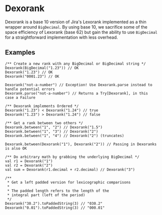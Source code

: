 # Dexorank

Dexorank is a base 10 version of Jira's Lexorank implemented
as a thin wrapper around `BigDecimal`. By using base 10, we
sacrifice some of the space efficiency of Lexorank (base 62) but gain the ability
to use `BigDecimal` for a straightforward implementation with less overhead.

## Examples

```
/** Create a new rank with any BigDecimal or BigDecimal string */
Dexorank(BigDecimal("1.23")) // OK
Dexorank("1.23") // OK
Dexorank("0001.23") // OK

Dexorank("not-a-number") // Exception! Use Dexorank.parse instead to handle potential errors
Dexorank.parse("not-a-number") // Returns a Try[Dexorank], in this case a Failure

/** Dexorank implements Ordered */
Dexorank("1.23") < Dexorank("1.24") // true
Dexorank("1.23") > Dexorank("1.24") // false

/** Get a rank between two others */
Dexorank.between("1", "2") // Dexorank("1.5")
Dexorank.between("1", "3") // Dexorank("2")
Dexorank.between("1", "4") // Dexorank("2") (truncates)

Dexorank.between(Dexorank("1"), Dexorank("2")) // Passing in Dexoranks is also OK

/** Do arbitrary math by grabbing the underlying BigDecimal */
val r1 = Dexorank("1")
val r2 = Dexorank("2")
val sum = Dexorank(r1.decimal + r2.decimal) // Dexorank("3")

/** 
 * Get a left padded version for lexicographic comparisons
 * 
 * The padded length refers to the length of the 
 * integral part (left of the period)
 */
Dexorank("30.2").toPaddedString(3) // "030.2"
Dexorank("0.01").toPaddedString(3) // "000.01"
```